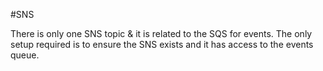#SNS

There is only one SNS topic & it is related to the SQS for events.
The only setup required is to ensure the SNS exists and it has access to the events queue. 
